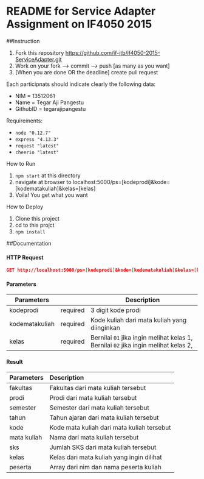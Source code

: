 # README for Service Adapter Assignment on IF4050 2015

##Instruction
1. Fork this repository https://github.com/if-itb/if4050-2015-ServiceAdapter.git
2. Work on your fork --> commit --> push [as many as you want]
3. [When you are done OR the deadline] create pull request

Each participnats should indicate clearly the following data:
 * NIM      = 13512061
 * Name     = Tegar Aji Pangestu
 * GithubID = tegarajipangestu

Requirements:
 *  ```node "0.12.7"```
 *  ```express "4.13.3"```
 *  ```request "latest"```
 *  ```cheerio "latest"```

How to Run
 1. ```npm start``` at this directory
 2. navigate at browser to localhost:5000/ps=[kodeprodi]&kode=[kodematakuliah]&kelas=[kelas]
 3. Voila! You get what you want
 
How to Deploy
 1. Clone this project
 2. cd to this projct
 3. ```npm install```

##Documentation

#### HTTP Request
```json
GET http://localhost:5000/ps=[kodeprodi]&kode=[kodematakuliah]&kelas=[kelas]
```
#### Parameters

| Parameters    |               | Description  |
| ------------- |:-------------:| -------------|
| kodeprodi| required	  	| 3 digit kode prodi 	   |
| kodematakuliah         | required      |  Kode kuliah dari mata kuliah yang diinginkan 	   |
| kelas | required | Bernilai `01` jika ingin melihat kelas 1, Bernilai `02` jika ingin melihat kelas 2, |


#### Result

| Parameters    |  Description  |
| ------------- |:--------------|
|fakultas| Fakultas dari mata kuliah tersebut|
|prodi| Prodi dari mata kuliah tersebut |
|semester| Semester dari mata kuliah tersebut|
|tahun| Tahun ajaran dari mata kuliah tersebut|
|kode| Kode mata kuliah dari mata kuliah tersebut|
|mata kuliah| Nama dari mata kuliah tersebut|
|sks| Jumlah SKS dari mata kuliah tersebut|
|kelas| Kelas dari mata kuliah yang ingin dilihat|
|peserta| Array dari nim dan nama peserta kuliah|
